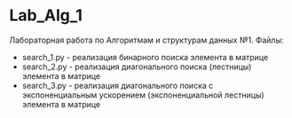 # Lab_Alg_1
Лабораторная работа по Алгоритмам и структурам данных №1.
Файлы:
- search_1.py - реализация бинарного поиска элемента в матрице
- search_2.py - реализация диагонального поиска (лестницы) элемента в матрице
- search_3.py - реализация диагонального поиска с экспоненциальным ускорением (экспоненциальной лестницы) элемента в матрице
